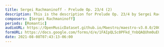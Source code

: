 ```yaml
---
title: Sergei Rachmaninoff - Prelude Op. 23/4 (2)
description: This is the description for Prelude Op. 23/4 by Sergei Rachmaninoff
composers: [Sergei Rachmaninoff]
periods: [Romantic]
audioURL: https://OpenMusicDataset.github.io/Maestro/maestro-v3.0.0/2006/MIDI-Unprocessed_12_R1_2006_01-08_ORIG_MID--AUDIO_12_R1_2006_05_Track05_wav.midi
formURL: https://docs.google.com/forms/d/e/1FAIpQLSc0PFkd_YnbQAQUhm0uEUuJW3rxBxfU9V5WWeglMzbOmp2sCg/viewform
date: 2021-08-08T07:43:13-06:00
---
```

